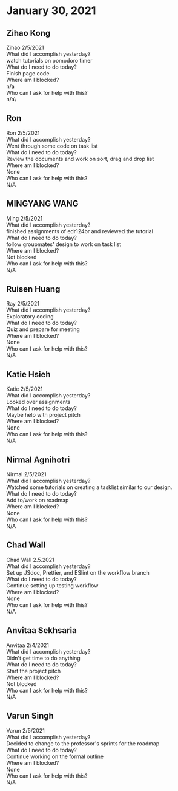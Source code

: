 # January 30, 2021

## Zihao Kong
Zihao 2/5/2021\
 What did I accomplish yesterday?\
watch tutorials on pomodoro timer\
What do I need to do today?\
Finish page code. \
Where am I blocked?\
n/a\
Who can I ask for help with this?\
n/a\

## Ron
Ron 2/5/2021\
 What did I accomplish yesterday?\
Went through some code on task list\
 What do I need to do today?\
Review the documents and work on sort, drag and drop list\
 Where am I blocked?\
None\
 Who can I ask for help with this?\
N/A
## MINGYANG WANG
Ming 2/5/2021\
What did I accomplish yesterday?\
finished assignments of edr124br and reviewed the tutorial\
What do I need to do today?\
follow groupmates' design to work on task list\
Where am I blocked?\
Not blocked\
Who can I ask for help with this?\
N/A
## Ruisen Huang
Ray 2/5/2021\
 What did I accomplish yesterday?\
Exploratory coding\
 What do I need to do today?\
Quiz and prepare for meeting\
 Where am I blocked?\
None\
 Who can I ask for help with this?\
N/A

## Katie Hsieh
Katie 2/5/2021\
What did I accomplish yesterday?\
Looked over assignments\
What do I need to do today?\
Maybe help with project pitch\
Where am I blocked?\
None\
Who can I ask for help with this?\
N/A

## Nirmal Agnihotri
Nirmal 2/5/2021\
 What did I accomplish yesterday?\
Watched some tutorials on creating a tasklist similar to our design.\
 What do I need to do today?\
Add to/work on roadmap\
 Where am I blocked?\
None\
 Who can I ask for help with this?\
N/A

## Chad Wall
Chad Wall 2.5.2021\
What did I accomplish yesterday?\
Set up JSdoc, Prettier, and ESlint on the workflow branch\
What do I need to do today?\
Continue setting up testing workflow\
Where am I blocked?\
None\
Who can I ask for help with this?\
N/A
## Anvitaa Sekhsaria
Anvitaa 2/4/2021\
What did I accomplish yesterday?\
Didn't get time to do anything\
What do I need to do today?\
Start the project pitch\
Where am I blocked?\
Not blocked\
Who can I ask for help with this?\
N/A 

## Varun Singh
Varun 2/5/2021\
 What did I accomplish yesterday?\
Decided to change to the professor's sprints for the roadmap\
 What do I need to do today?\
Continue working on the formal outline\
 Where am I blocked?\
None\
 Who can I ask for help with this?\
N/A